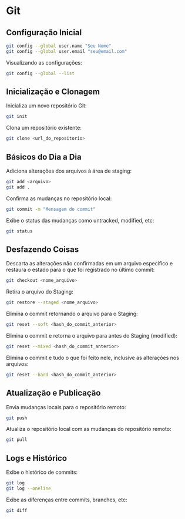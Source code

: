 # Git


## Configuração Inicial


```bash
git config --global user.name "Seu Nome"
git config --global user.email "seu@email.com"
```


Visualizando as configurações:
```bash
git config --global --list
```


## Inicialização e Clonagem


Inicializa um novo repositório Git:
```bash
git init
```


Clona um repositório existente:
```bash
git clone <url_do_repositorio>
```


## Básicos do Dia a Dia


Adiciona alterações dos arquivos à área de staging:
```bash
git add <arquivo>
git add .
```


Confirma as mudanças no repositório local:
```bash
git commit -m "Mensagem do commit"
```


Exibe o status das mudanças como untracked, modified, etc:
```bash
git status
```


## Desfazendo Coisas


Descarta as alterações não confirmadas em um arquivo específico e restaura o estado para o que foi registrado no último commit:
```bash
git checkout <nome_arquivo>
```


Retira o arquivo do Staging:
```bash
git restore --staged <nome_arquivo>
```


Elimina o commit retornando o arquivo para o Staging:
```bash
git reset --soft <hash_do_commit_anterior>
```


Elimina o commit e retorna o arquivo para antes do Staging (modified):
```bash
git reset --mixed <hash_do_commit_anterior>
```


Elimina o commit e tudo o que foi feito nele, inclusive as alterações nos arquivos:
```bash
git reset --hard <hash_do_commit_anterior>
```


## Atualização e Publicação


Envia mudanças locais para o repositório remoto:
```bash
git push
```


Atualiza o repositório local com as mudanças do repositório remoto:
```bash
git pull
```


## Logs e Histórico


Exibe o histórico de commits:
```bash
git log
git log --oneline
```


Exibe as diferenças entre commits, branches, etc:
```bash
git diff
```